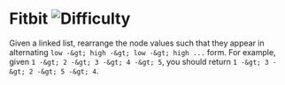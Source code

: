 # Fitbit ![Difficulty](https://img.shields.io/badge/-MEDIUM-yellow)
	
Given a linked list, rearrange the node values such that they appear in alternating `low -&gt; high -&gt; low -&gt; high ...` form. For example, given `1 -&gt; 2 -&gt; 3 -&gt; 4 -&gt; 5`, you should return `1 -&gt; 3 -&gt; 2 -&gt; 5 -&gt; 4`.
	
